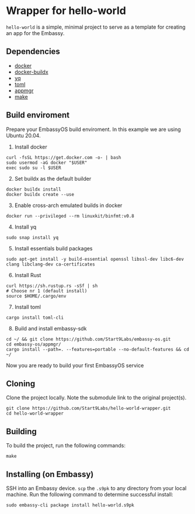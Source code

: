 # Wrapper for hello-world

`hello-world` is a simple, minimal project to serve as a template for creating an app for the Embassy.

## Dependencies

- [docker](https://docs.docker.com/get-docker)
- [docker-buildx](https://docs.docker.com/buildx/working-with-buildx/)
- [yq](https://mikefarah.gitbook.io/yq)
- [toml](https://crates.io/crates/toml-cli)
- [appmgr](https://github.com/Start9Labs/embassy-os/tree/master/appmgr)
- [make](https://www.gnu.org/software/make/)

## Build enviroment
Prepare your EmbassyOS build enviroment. In this example we are using Ubuntu 20.04.

1. Install docker
```
curl -fsSL https://get.docker.com -o- | bash
sudo usermod -aG docker "$USER"
exec sudo su -l $USER
```
2. Set buildx as the default builder
```
docker buildx install
docker buildx create --use
```
3. Enable cross-arch emulated builds in docker
```
docker run --privileged --rm linuxkit/binfmt:v0.8
```
4. Install yq
```
sudo snap install yq
```
5. Install essentials build packages
```
sudo apt-get install -y build-essential openssl libssl-dev libc6-dev clang libclang-dev ca-certificates
```
6. Install Rust
```
curl https://sh.rustup.rs -sSf | sh
# Choose nr 1 (default install)
source $HOME/.cargo/env
```
7. Install toml
```
cargo install toml-cli
```
8. Build and install embassy-sdk
```
cd ~/ && git clone https://github.com/Start9Labs/embassy-os.git
cd embassy-os/appmgr/
cargo install --path=. --features=portable --no-default-features && cd ~/
```
Now you are ready to build your first EmbassyOS service

## Cloning

Clone the project locally. Note the submodule link to the original project(s). 

```
git clone https://github.com/Start9Labs/hello-world-wrapper.git
cd hello-world-wrapper
```

## Building

To build the project, run the following commands:

```
make
```

## Installing (on Embassy)

SSH into an Embassy device.
`scp` the `.s9pk` to any directory from your local machine.
Run the following command to determine successful install:

```
sudo embassy-cli package install hello-world.s9pk
```
